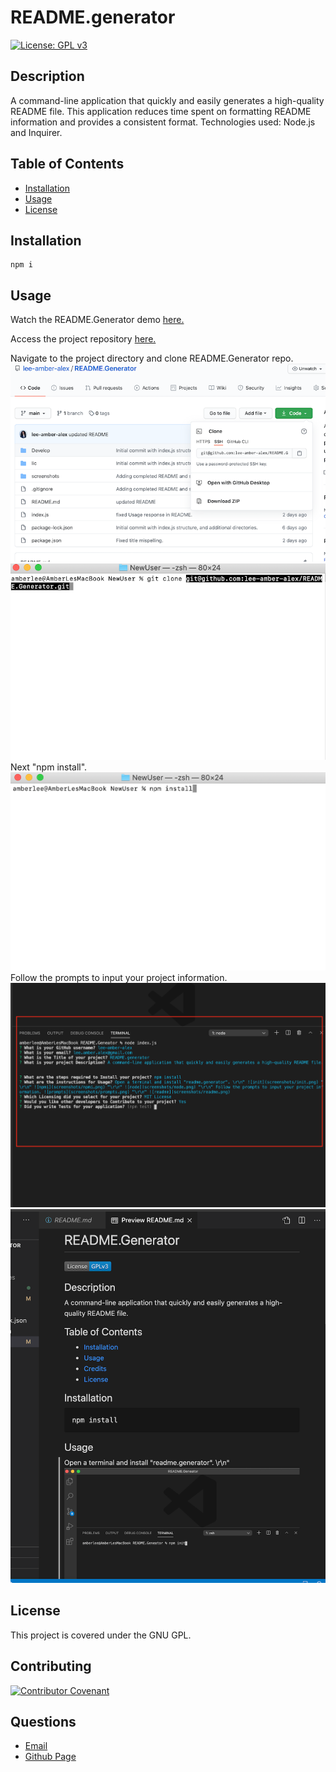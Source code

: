 
# README.generator

[![License: GPL v3](https://img.shields.io/badge/License-GPLv3-blue.svg)](https://www.gnu.org/licenses/gpl-3.0)
      
     
## Description

A command-line application that quickly and easily generates a high-quality README file.  This application reduces time spent on formatting README information and provides a consistent format.  Technologies used: Node.js and Inquirer.

## Table of Contents
 
* [Installation](#installation)
* [Usage](#usage)
* [License](#license)
 
## Installation
```
npm i
``` 

## Usage
Watch the README.Generator demo [here.](https://vimeo.com/475283514/7fb19a9a52)  

Access the project repository [here.](https://github.com/lee-amber-alex/README.Generator)   

Navigate to the project directory and clone README.Generator repo.  ![GitClone](screenshots/cloneRepo.png)  ![GitClone](screenshots/clone2.png)   Next "npm install".  ![GitClone](screenshots/install.png) Follow the prompts to input your project information. ![prompts](screenshots/prompts.png) ![readme](screenshots/readme.png)  

## License
This project is covered under the GNU GPL.
 
## Contributing
[![Contributor Covenant](https://img.shields.io/badge/Contributor%20Covenant-v2.0%20adopted-ff69b4.svg)](code_of_conduct.md) 


## Questions
- [Email](lee.amber.alex@gmail.com)
- [Github Page](https://github.com/lee-amber-alex)
 
